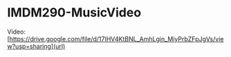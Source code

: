 # IMDM290-MusicVideo

Video: [https://drive.google.com/file/d/17IHV4KtBNL_AmhLgin_MiyPrbZFpJgVs/view?usp=sharing](url)
